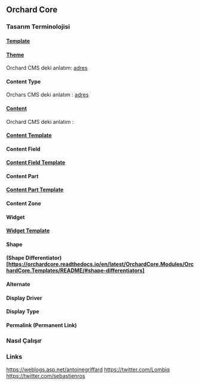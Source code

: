 ## Orchard Core 

### Tasarım Terminolojisi

#### [Template](https://orchardcore.readthedocs.io/en/latest/OrchardCore.Modules/OrchardCore.Templates/README/#available-templates)

#### [Theme](https://orchardcore.readthedocs.io/en/latest/OrchardCore.Modules/OrchardCore.Themes/README/)


Orchard CMS deki anlatım: [adres](http://docs.orchardproject.net/en/latest/Documentation/How-Orchard-works/#themes)


#### Content Type

Orchars CMS deki anlatım : [adres](http://docs.orchardproject.net/en/latest/Documentation/How-Orchard-works/#content-type-system)

#### [Content](https://orchardcore.readthedocs.io/en/latest/OrchardCore.Modules/OrchardCore.Contents/README/)

Orchard CMS deki anlatım : 


#### [Content Template](https://orchardcore.readthedocs.io/en/latest/OrchardCore.Modules/OrchardCore.Templates/README/#content-templates)

#### Content Field


#### [Content Field Template](https://orchardcore.readthedocs.io/en/latest/OrchardCore.Modules/OrchardCore.Templates/README/#content-field-templates)

#### Content Part

#### [Content Part Template](https://orchardcore.readthedocs.io/en/latest/OrchardCore.Modules/OrchardCore.Templates/README/#content-part-templates)

#### Content Zone

#### Widget

#### [Widget Template](https://orchardcore.readthedocs.io/en/latest/OrchardCore.Modules/OrchardCore.Templates/README/#widget-templates)



#### Shape

#### (Shape Differentiator)[https://orchardcore.readthedocs.io/en/latest/OrchardCore.Modules/OrchardCore.Templates/README/#shape-differentiators]


#### Alternate

#### Display Driver

#### Display Type

#### Permalink (Permanent Link)






### Nasıl Çalışır

### Links

https://weblogs.asp.net/antoinegriffard
https://twitter.com/Lombiq
https://twitter.com/sebastienros


